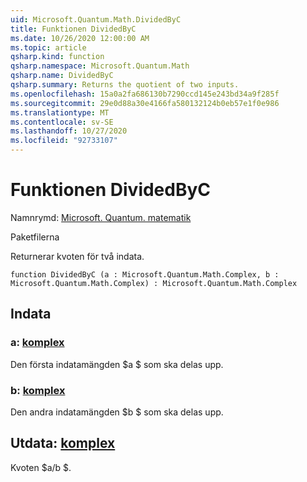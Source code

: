 ```yaml
---
uid: Microsoft.Quantum.Math.DividedByC
title: Funktionen DividedByC
ms.date: 10/26/2020 12:00:00 AM
ms.topic: article
qsharp.kind: function
qsharp.namespace: Microsoft.Quantum.Math
qsharp.name: DividedByC
qsharp.summary: Returns the quotient of two inputs.
ms.openlocfilehash: 15a0a2fa686130b7290ccd145e243bd34a9f285f
ms.sourcegitcommit: 29e0d88a30e4166fa580132124b0eb57e1f0e986
ms.translationtype: MT
ms.contentlocale: sv-SE
ms.lasthandoff: 10/27/2020
ms.locfileid: "92733107"
---
```

# <a name="dividedbyc-function"></a>Funktionen DividedByC

Namnrymd: [Microsoft. Quantum. matematik](xref:Microsoft.Quantum.Math)

Paketfilerna [](https://nuget.org/packages/)


Returnerar kvoten för två indata.

```qsharp
function DividedByC (a : Microsoft.Quantum.Math.Complex, b : Microsoft.Quantum.Math.Complex) : Microsoft.Quantum.Math.Complex
```


## <a name="input"></a>Indata

### <a name="a--complex"></a>a: [komplex](xref:Microsoft.Quantum.Math.Complex)

Den första indatamängden $a $ som ska delas upp.


### <a name="b--complex"></a>b: [komplex](xref:Microsoft.Quantum.Math.Complex)

Den andra indatamängden $b $ som ska delas upp.



## <a name="output--complex"></a>Utdata: [komplex](xref:Microsoft.Quantum.Math.Complex)

Kvoten $a/b $.